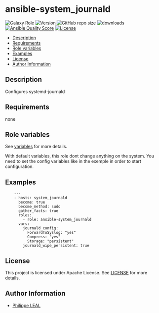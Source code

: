 # ansible-system_journald

[![Galaxy Role](https://img.shields.io/badge/galaxy-system_journald-purple?style=flat)](https://galaxy.ansible.com/lotusnoir/system_journald)
[![Version](https://img.shields.io/github/release/lotusnoir/ansible-system_journald.svg)](https://github.com/lotusnoir/ansible-system_journald/releases/latest)
[![GitHub repo size](https://img.shields.io/github/repo-size/lotusnoir/ansible-system_journald?color=orange&style=flat)](https://galaxy.ansible.com/lotusnoir/system_journald)
[![downloads](https://img.shields.io/ansible/role/d/61812)](https://galaxy.ansible.com/lotusnoir/system_journald)
[![Ansible Quality Score](https://img.shields.io/ansible/quality/61812)](https://galaxy.ansible.com/lotusnoir/system_journald)
[![License](https://img.shields.io/badge/license-Apache--2.0-brightgreen?style=flat)](https://opensource.org/licenses/Apache-2.0)

<!-- START doctoc generated TOC please keep comment here to allow auto update -->
<!-- DON'T EDIT THIS SECTION, INSTEAD RE-RUN doctoc TO UPDATE -->

- [Description](#description)
- [Requirements](#requirements)
- [Role variables](#role-variables)
- [Examples](#examples)
- [License](#license)
- [Author Information](#author-information)

<!-- END doctoc generated TOC please keep comment here to allow auto update -->

## Description

Configures systemd-journald
## Requirements

none

## Role variables

See [variables](/defaults/main.yml) for more details.

With default variables, this role dont change anything on the system. You need to set the config variables like in the exemple in order to start configuration.

## Examples

        ---
        - hosts: system_journald
          become: true
          become_method: sudo
          gather_facts: true
          roles:
            - role: ansible-system_journald
          vars:
            journald_config:
              ForwardToSyslog: "yes"
              Compress: "yes"
              Storage: "persistent"
            journald_wipe_persistent: true



## License

This project is licensed under Apache License. See [LICENSE](/LICENSE) for more details.

## Author Information

- [Philippe LEAL](https://github.com/lotusnoir)
